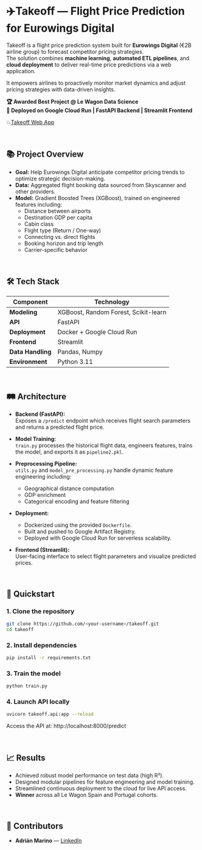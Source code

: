 # ✈️Takeoff — Flight Price Prediction for Eurowings Digital

Takeoff is a flight price prediction system built for **Eurowings Digital** (€2B airline group) to forecast competitor pricing strategies.  
The solution combines **machine learning**, **automated ETL pipelines**, and **cloud deployment** to deliver real-time price predictions via a web application.

It empowers airlines to proactively monitor market dynamics and adjust pricing strategies with data-driven insights.


**🏆 Awarded Best Project @ Le Wagon Data Science**  
**🚀 Deployed on Google Cloud Run | FastAPI Backend | Streamlit Frontend**

:boom:<a href='https://takeoff.streamlit.app/'>Takeoff Web App</a>

<br>

## 📚 Project Overview

- **Goal:** Help Eurowings Digital anticipate competitor pricing trends to optimize strategic decision-making.
- **Data:** Aggregated flight booking data sourced from Skyscanner and other providers.
- **Model:** Gradient Boosted Trees (XGBoost), trained on engineered features including:
  - Distance between airports
  - Destination GDP per capita
  - Cabin class
  - Flight type (Return / One-way)
  - Connecting vs. direct flights
  - Booking horizon and trip length
  - Carrier-specific behavior

<br>

## 🛠 Tech Stack

| Component        | Technology            |
|------------------|------------------------|
| **Modeling**     | XGBoost, Random Forest, Scikit-learn |
| **API**          | FastAPI |
| **Deployment**   | Docker + Google Cloud Run |
| **Frontend**     | Streamlit |
| **Data Handling**| Pandas, Numpy |
| **Environment**  | Python 3.11 |

<br>

## 🛤️ Architecture

- **Backend (FastAPI):**  
  Exposes a `/predict` endpoint which receives flight search parameters and returns a predicted flight price.

- **Model Training:**  
  `train.py` processes the historical flight data, engineers features, trains the model, and exports it as `pipeline2.pkl`.

- **Preprocessing Pipeline:**  
  `utils.py` and `model_pre_processing.py` handle dynamic feature engineering including:
  - Geographical distance computation
  - GDP enrichment
  - Categorical encoding and feature filtering

- **Deployment:**  
  - Dockerized using the provided `Dockerfile`.
  - Built and pushed to Google Artifact Registry.
  - Deployed with Google Cloud Run for serverless scalability.

- **Frontend (Streamlit):**  
  User-facing interface to select flight parameters and visualize predicted prices.

<br>

## 🚀 Quickstart

### 1. Clone the repository
```bash
git clone https://github.com/<your-username>/takeoff.git
cd takeoff
```

### 2. Install dependencies
```bash
pip install -r requirements.txt
```


### 3. Train the model
```bash
python train.py
```

### 4. Launch API locally
```bash
uvicorn takeoff.api:app --reload
```
Access the API at: http://localhost:8000/predict

<br>

## 📈 Results
* Achieved robust model performance on test data (high R²).
* Designed modular pipelines for feature engineering and model training.
* Streamlined continuous deployment to the cloud for live API access.
* **Winner** across all Le Wagon Spain and Portugal cohorts.

<br>

## 🤝 Contributors
* **Adrián Marino** — <a href='https://www.linkedin.com/in/adrian-marino/'>LinkedIn</a>
